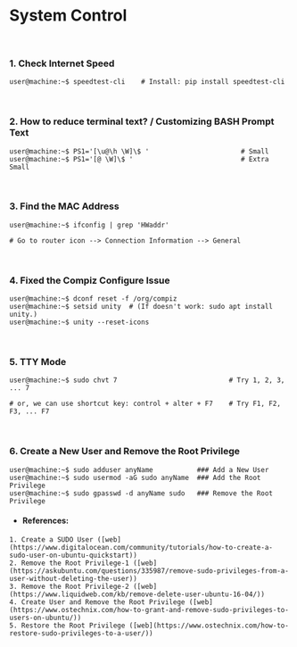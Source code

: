 # System Control

&nbsp;

### 1. Check Internet Speed
```console
user@machine:~$ speedtest-cli    # Install: pip install speedtest-cli
```

&nbsp;

### 2. How to reduce terminal text? / Customizing BASH Prompt Text
```console
user@machine:~$ PS1='[\u@\h \W]\$ '                       # Small
user@machine:~$ PS1='[@ \W]\$ '                           # Extra Small
```

&nbsp;

### 3. Find the MAC Address
```console
user@machine:~$ ifconfig | grep 'HWaddr' 

# Go to router icon --> Connection Information --> General
```

&nbsp;

### 4. Fixed the Compiz Configure Issue
```console
user@machine:~$ dconf reset -f /org/compiz
user@machine:~$ setsid unity  # (If doesn't work: sudo apt install unity.)
user@machine:~$ unity --reset-icons
```

&nbsp;

### 5. TTY Mode
```console
user@machine:~$ sudo chvt 7                            # Try 1, 2, 3, ... 7 

# or, we can use shortcut key: control + alter + F7    # Try F1, F2, F3, ... F7 
```

&nbsp;

### 6. Create a New User and Remove the Root Privilege
```console
user@machine:~$ sudo adduser anyName           ### Add a New User
user@machine:~$ sudo usermod -aG sudo anyName  ### Add the Root Privilege
user@machine:~$ sudo gpasswd -d anyName sudo   ### Remove the Root Privilege
```

- #### References:
~~~
1. Create a SUDO User ([web](https://www.digitalocean.com/community/tutorials/how-to-create-a-sudo-user-on-ubuntu-quickstart))
2. Remove the Root Privilege-1 ([web](https://askubuntu.com/questions/335987/remove-sudo-privileges-from-a-user-without-deleting-the-user))
3. Remove the Root Privilege-2 ([web](https://www.liquidweb.com/kb/remove-delete-user-ubuntu-16-04/))
4. Create User and Remove the Root Privilege ([web](https://www.ostechnix.com/how-to-grant-and-remove-sudo-privileges-to-users-on-ubuntu/))
5. Restore the Root Privilege ([web](https://www.ostechnix.com/how-to-restore-sudo-privileges-to-a-user/))
~~~
